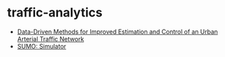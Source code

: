 # traffic-analytics

* [Data-Driven Methods for Improved Estimation and Control of an Urban
Arterial Traffic Network](https://connected-corridors.berkeley.edu/sites/default/files/Leah%20Anderson%20dissertation.pdf)
* [SUMO: Simulator](https://www.dlr.de/ts/en/desktopdefault.aspx/tabid-9883/16931_read-41000/)
